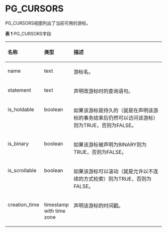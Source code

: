 # PG\_CURSORS<a name="ZH-CN_TOPIC_0289900055"></a>

PG\_CURSORS视图列出了当前可用的游标。

**表 1**  PG\_CURSORS字段

<a name="zh-cn_topic_0283137578_zh-cn_topic_0237122415_zh-cn_topic_0059778527_td70301f954c74ca2b264a81232edecd0"></a>
<table><thead align="left"><tr id="zh-cn_topic_0283137578_zh-cn_topic_0237122415_zh-cn_topic_0059778527_rbbd2ce077d084033bf125f3d1c57c81e"><th class="cellrowborder" valign="top" width="18.459999999999997%" id="mcps1.2.4.1.1"><p id="zh-cn_topic_0283137578_zh-cn_topic_0237122415_zh-cn_topic_0059778527_af9459e0d25874715a0a235c41151b290"><a name="zh-cn_topic_0283137578_zh-cn_topic_0237122415_zh-cn_topic_0059778527_af9459e0d25874715a0a235c41151b290"></a><a name="zh-cn_topic_0283137578_zh-cn_topic_0237122415_zh-cn_topic_0059778527_af9459e0d25874715a0a235c41151b290"></a>名称</p>
</th>
<th class="cellrowborder" valign="top" width="17.91%" id="mcps1.2.4.1.2"><p id="zh-cn_topic_0283137578_zh-cn_topic_0237122415_zh-cn_topic_0059778527_a090ca73f6cdf41bc89324226e458a388"><a name="zh-cn_topic_0283137578_zh-cn_topic_0237122415_zh-cn_topic_0059778527_a090ca73f6cdf41bc89324226e458a388"></a><a name="zh-cn_topic_0283137578_zh-cn_topic_0237122415_zh-cn_topic_0059778527_a090ca73f6cdf41bc89324226e458a388"></a>类型</p>
</th>
<th class="cellrowborder" valign="top" width="63.629999999999995%" id="mcps1.2.4.1.3"><p id="zh-cn_topic_0283137578_zh-cn_topic_0237122415_zh-cn_topic_0059778527_aec7c509fcf244885963561f1cf5b68be"><a name="zh-cn_topic_0283137578_zh-cn_topic_0237122415_zh-cn_topic_0059778527_aec7c509fcf244885963561f1cf5b68be"></a><a name="zh-cn_topic_0283137578_zh-cn_topic_0237122415_zh-cn_topic_0059778527_aec7c509fcf244885963561f1cf5b68be"></a>描述</p>
</th>
</tr>
</thead>
<tbody><tr id="zh-cn_topic_0283137578_zh-cn_topic_0237122415_zh-cn_topic_0059778527_rfad20d3d4e674905a68c3f869cbef840"><td class="cellrowborder" valign="top" width="18.459999999999997%" headers="mcps1.2.4.1.1 "><p id="zh-cn_topic_0283137578_zh-cn_topic_0237122415_zh-cn_topic_0059778527_aabd6adaa5ae041f7952ef0055bb54c09"><a name="zh-cn_topic_0283137578_zh-cn_topic_0237122415_zh-cn_topic_0059778527_aabd6adaa5ae041f7952ef0055bb54c09"></a><a name="zh-cn_topic_0283137578_zh-cn_topic_0237122415_zh-cn_topic_0059778527_aabd6adaa5ae041f7952ef0055bb54c09"></a>name</p>
</td>
<td class="cellrowborder" valign="top" width="17.91%" headers="mcps1.2.4.1.2 "><p id="zh-cn_topic_0283137578_zh-cn_topic_0237122415_zh-cn_topic_0059778527_a8337fa1ad7d04b5db65ddf1e6ff22c97"><a name="zh-cn_topic_0283137578_zh-cn_topic_0237122415_zh-cn_topic_0059778527_a8337fa1ad7d04b5db65ddf1e6ff22c97"></a><a name="zh-cn_topic_0283137578_zh-cn_topic_0237122415_zh-cn_topic_0059778527_a8337fa1ad7d04b5db65ddf1e6ff22c97"></a>text</p>
</td>
<td class="cellrowborder" valign="top" width="63.629999999999995%" headers="mcps1.2.4.1.3 "><p id="zh-cn_topic_0283137578_zh-cn_topic_0237122415_zh-cn_topic_0059778527_a3135c7cf11014e33b670e423abd556a6"><a name="zh-cn_topic_0283137578_zh-cn_topic_0237122415_zh-cn_topic_0059778527_a3135c7cf11014e33b670e423abd556a6"></a><a name="zh-cn_topic_0283137578_zh-cn_topic_0237122415_zh-cn_topic_0059778527_a3135c7cf11014e33b670e423abd556a6"></a>游标名。</p>
</td>
</tr>
<tr id="zh-cn_topic_0283137578_zh-cn_topic_0237122415_zh-cn_topic_0059778527_r5e71331e5968470f920d46a35e40f285"><td class="cellrowborder" valign="top" width="18.459999999999997%" headers="mcps1.2.4.1.1 "><p id="zh-cn_topic_0283137578_zh-cn_topic_0237122415_zh-cn_topic_0059778527_af73bbfc5b50d4ed8b97ab9ef445fa77e"><a name="zh-cn_topic_0283137578_zh-cn_topic_0237122415_zh-cn_topic_0059778527_af73bbfc5b50d4ed8b97ab9ef445fa77e"></a><a name="zh-cn_topic_0283137578_zh-cn_topic_0237122415_zh-cn_topic_0059778527_af73bbfc5b50d4ed8b97ab9ef445fa77e"></a>statement</p>
</td>
<td class="cellrowborder" valign="top" width="17.91%" headers="mcps1.2.4.1.2 "><p id="zh-cn_topic_0283137578_zh-cn_topic_0237122415_zh-cn_topic_0059778527_a0d76d00b479543f6931132c5c294c32f"><a name="zh-cn_topic_0283137578_zh-cn_topic_0237122415_zh-cn_topic_0059778527_a0d76d00b479543f6931132c5c294c32f"></a><a name="zh-cn_topic_0283137578_zh-cn_topic_0237122415_zh-cn_topic_0059778527_a0d76d00b479543f6931132c5c294c32f"></a>text</p>
</td>
<td class="cellrowborder" valign="top" width="63.629999999999995%" headers="mcps1.2.4.1.3 "><p id="zh-cn_topic_0283137578_zh-cn_topic_0237122415_zh-cn_topic_0059778527_a58cc781bd6134e7aa100f119e32d0c4c"><a name="zh-cn_topic_0283137578_zh-cn_topic_0237122415_zh-cn_topic_0059778527_a58cc781bd6134e7aa100f119e32d0c4c"></a><a name="zh-cn_topic_0283137578_zh-cn_topic_0237122415_zh-cn_topic_0059778527_a58cc781bd6134e7aa100f119e32d0c4c"></a>声明改游标时的查询语句。</p>
</td>
</tr>
<tr id="zh-cn_topic_0283137578_zh-cn_topic_0237122415_zh-cn_topic_0059778527_ra66c48144c7b4531adaaabc7ca7d3946"><td class="cellrowborder" valign="top" width="18.459999999999997%" headers="mcps1.2.4.1.1 "><p id="zh-cn_topic_0283137578_zh-cn_topic_0237122415_zh-cn_topic_0059778527_a887f50ec02174fbaa3e80a3f2d564c6f"><a name="zh-cn_topic_0283137578_zh-cn_topic_0237122415_zh-cn_topic_0059778527_a887f50ec02174fbaa3e80a3f2d564c6f"></a><a name="zh-cn_topic_0283137578_zh-cn_topic_0237122415_zh-cn_topic_0059778527_a887f50ec02174fbaa3e80a3f2d564c6f"></a>is_holdable</p>
</td>
<td class="cellrowborder" valign="top" width="17.91%" headers="mcps1.2.4.1.2 "><p id="zh-cn_topic_0283137578_zh-cn_topic_0237122415_zh-cn_topic_0059778527_ace6f281801d74594a610a5ae07e23ddf"><a name="zh-cn_topic_0283137578_zh-cn_topic_0237122415_zh-cn_topic_0059778527_ace6f281801d74594a610a5ae07e23ddf"></a><a name="zh-cn_topic_0283137578_zh-cn_topic_0237122415_zh-cn_topic_0059778527_ace6f281801d74594a610a5ae07e23ddf"></a><span id="zh-cn_topic_0283137578_zh-cn_topic_0237122415_text205252324291"><a name="zh-cn_topic_0283137578_zh-cn_topic_0237122415_text205252324291"></a><a name="zh-cn_topic_0283137578_zh-cn_topic_0237122415_text205252324291"></a>boolean</span></p>
</td>
<td class="cellrowborder" valign="top" width="63.629999999999995%" headers="mcps1.2.4.1.3 "><p id="zh-cn_topic_0283137578_zh-cn_topic_0237122415_zh-cn_topic_0059778527_a5479be58ca2d4f02affeec7d399ed9b7"><a name="zh-cn_topic_0283137578_zh-cn_topic_0237122415_zh-cn_topic_0059778527_a5479be58ca2d4f02affeec7d399ed9b7"></a><a name="zh-cn_topic_0283137578_zh-cn_topic_0237122415_zh-cn_topic_0059778527_a5479be58ca2d4f02affeec7d399ed9b7"></a>如果该游标是持久的（就是在声明该游标的事务结束后仍然可以访问该游标）则为TRUE，否则为FALSE。</p>
</td>
</tr>
<tr id="zh-cn_topic_0283137578_zh-cn_topic_0237122415_zh-cn_topic_0059778527_rd2176e4740c545c2a5183bfe3689b345"><td class="cellrowborder" valign="top" width="18.459999999999997%" headers="mcps1.2.4.1.1 "><p id="zh-cn_topic_0283137578_zh-cn_topic_0237122415_zh-cn_topic_0059778527_a60511e1665b84f88a29dd5e677a11cb4"><a name="zh-cn_topic_0283137578_zh-cn_topic_0237122415_zh-cn_topic_0059778527_a60511e1665b84f88a29dd5e677a11cb4"></a><a name="zh-cn_topic_0283137578_zh-cn_topic_0237122415_zh-cn_topic_0059778527_a60511e1665b84f88a29dd5e677a11cb4"></a>is_binary</p>
</td>
<td class="cellrowborder" valign="top" width="17.91%" headers="mcps1.2.4.1.2 "><p id="zh-cn_topic_0283137578_zh-cn_topic_0237122415_zh-cn_topic_0059778527_a4c027704e077482f83c2e778b533bd5d"><a name="zh-cn_topic_0283137578_zh-cn_topic_0237122415_zh-cn_topic_0059778527_a4c027704e077482f83c2e778b533bd5d"></a><a name="zh-cn_topic_0283137578_zh-cn_topic_0237122415_zh-cn_topic_0059778527_a4c027704e077482f83c2e778b533bd5d"></a><span id="zh-cn_topic_0283137578_zh-cn_topic_0237122415_text14365173332913"><a name="zh-cn_topic_0283137578_zh-cn_topic_0237122415_text14365173332913"></a><a name="zh-cn_topic_0283137578_zh-cn_topic_0237122415_text14365173332913"></a>boolean</span></p>
</td>
<td class="cellrowborder" valign="top" width="63.629999999999995%" headers="mcps1.2.4.1.3 "><p id="zh-cn_topic_0283137578_zh-cn_topic_0237122415_zh-cn_topic_0059778527_a3b64020d516f4c7a8f1d3583585ec714"><a name="zh-cn_topic_0283137578_zh-cn_topic_0237122415_zh-cn_topic_0059778527_a3b64020d516f4c7a8f1d3583585ec714"></a><a name="zh-cn_topic_0283137578_zh-cn_topic_0237122415_zh-cn_topic_0059778527_a3b64020d516f4c7a8f1d3583585ec714"></a>如果该游标被声明为BINARY则为TRUE，否则为FALSE。</p>
</td>
</tr>
<tr id="zh-cn_topic_0283137578_zh-cn_topic_0237122415_zh-cn_topic_0059778527_r4accf5ddea054181a6004f377b53b725"><td class="cellrowborder" valign="top" width="18.459999999999997%" headers="mcps1.2.4.1.1 "><p id="zh-cn_topic_0283137578_zh-cn_topic_0237122415_zh-cn_topic_0059778527_af57876f2cfd2444199659a76fd91e164"><a name="zh-cn_topic_0283137578_zh-cn_topic_0237122415_zh-cn_topic_0059778527_af57876f2cfd2444199659a76fd91e164"></a><a name="zh-cn_topic_0283137578_zh-cn_topic_0237122415_zh-cn_topic_0059778527_af57876f2cfd2444199659a76fd91e164"></a>is_scrollable</p>
</td>
<td class="cellrowborder" valign="top" width="17.91%" headers="mcps1.2.4.1.2 "><p id="zh-cn_topic_0283137578_zh-cn_topic_0237122415_zh-cn_topic_0059778527_a45c09afb54074f6ebeb46e52a880a27a"><a name="zh-cn_topic_0283137578_zh-cn_topic_0237122415_zh-cn_topic_0059778527_a45c09afb54074f6ebeb46e52a880a27a"></a><a name="zh-cn_topic_0283137578_zh-cn_topic_0237122415_zh-cn_topic_0059778527_a45c09afb54074f6ebeb46e52a880a27a"></a><span id="zh-cn_topic_0283137578_zh-cn_topic_0237122415_text42276348293"><a name="zh-cn_topic_0283137578_zh-cn_topic_0237122415_text42276348293"></a><a name="zh-cn_topic_0283137578_zh-cn_topic_0237122415_text42276348293"></a>boolean</span></p>
</td>
<td class="cellrowborder" valign="top" width="63.629999999999995%" headers="mcps1.2.4.1.3 "><p id="zh-cn_topic_0283137578_zh-cn_topic_0237122415_zh-cn_topic_0059778527_af081a9e651b3412aace80745b0bdc0c0"><a name="zh-cn_topic_0283137578_zh-cn_topic_0237122415_zh-cn_topic_0059778527_af081a9e651b3412aace80745b0bdc0c0"></a><a name="zh-cn_topic_0283137578_zh-cn_topic_0237122415_zh-cn_topic_0059778527_af081a9e651b3412aace80745b0bdc0c0"></a>如果该游标可以滚动（就是允许以不连续的方式检索）则为TRUE，否则为FALSE。</p>
</td>
</tr>
<tr id="zh-cn_topic_0283137578_zh-cn_topic_0237122415_zh-cn_topic_0059778527_r9099dea4ca3e410f9263d81068791d2b"><td class="cellrowborder" valign="top" width="18.459999999999997%" headers="mcps1.2.4.1.1 "><p id="zh-cn_topic_0283137578_zh-cn_topic_0237122415_zh-cn_topic_0059778527_abb76539171074b4ea0874a0a48a751c1"><a name="zh-cn_topic_0283137578_zh-cn_topic_0237122415_zh-cn_topic_0059778527_abb76539171074b4ea0874a0a48a751c1"></a><a name="zh-cn_topic_0283137578_zh-cn_topic_0237122415_zh-cn_topic_0059778527_abb76539171074b4ea0874a0a48a751c1"></a>creation_time</p>
</td>
<td class="cellrowborder" valign="top" width="17.91%" headers="mcps1.2.4.1.2 "><p id="zh-cn_topic_0283137578_zh-cn_topic_0237122415_zh-cn_topic_0059778527_a252a79b0eeb64bfe83af8fb48b6a26ef"><a name="zh-cn_topic_0283137578_zh-cn_topic_0237122415_zh-cn_topic_0059778527_a252a79b0eeb64bfe83af8fb48b6a26ef"></a><a name="zh-cn_topic_0283137578_zh-cn_topic_0237122415_zh-cn_topic_0059778527_a252a79b0eeb64bfe83af8fb48b6a26ef"></a>timestamp with time zone</p>
</td>
<td class="cellrowborder" valign="top" width="63.629999999999995%" headers="mcps1.2.4.1.3 "><p id="zh-cn_topic_0283137578_zh-cn_topic_0237122415_zh-cn_topic_0059778527_aa13218825ad642138dcf3ad56a5d0bea"><a name="zh-cn_topic_0283137578_zh-cn_topic_0237122415_zh-cn_topic_0059778527_aa13218825ad642138dcf3ad56a5d0bea"></a><a name="zh-cn_topic_0283137578_zh-cn_topic_0237122415_zh-cn_topic_0059778527_aa13218825ad642138dcf3ad56a5d0bea"></a>声明该游标的时间戳。</p>
</td>
</tr>
</tbody>
</table>

